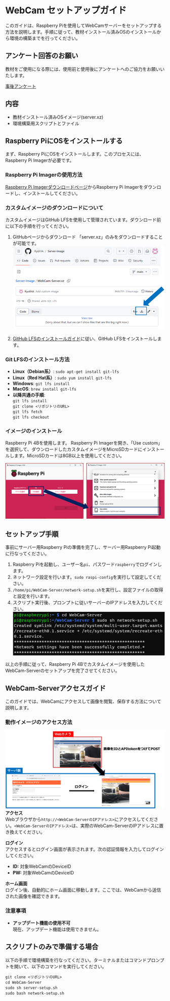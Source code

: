 # WebCam セットアップガイド

このガイドは、Raspberry Piを使用してWebCamサーバーをセットアップする方法を説明します。手順に従って、教材インストール済みOSのインストールから環境の構築までを行ってください。

## アンケート回答のお願い
教材をご使用になる際には、使用前と使用後にアンケートへのご協力をお願いいたします。


[事後アンケート](https://forms.gle/dzUN9MFWpn4Qgbd8A)

## 内容

- 教材インストール済みOSイメージ(server.xz)
- 環境構築用スクリプトとファイル

## Raspberry PiにOSをインストールする

まず、Raspberry PiにOSをインストールします。このプロセスには、Raspberry Pi Imagerが必要です。

### Raspberry Pi Imagerの使用方法

[Raspberry Pi Imagerダウンロードページ](https://www.raspberrypi.com/software/)からRaspberry Pi Imagerをダウンロードし、インストールしてください。

### カスタムイメージのダウンロードについて

カスタムイメージはGitHub LFSを使用して管理されています。ダウンロード前に以下の手順を行ってください。

1. GitHubページからダウンロード
   「server.xz」のみをダウンロードすることが可能です。
   ![Image_Download](Figure/download.png)

2. [GitHub LFSのインストールガイド](https://docs.github.com/ja/repositories/working-with-files/managing-large-files/installing-git-large-file-storage)に従い、GitHub LFSをインストールします。

### Git LFSのインストール方法

- **Linux（Debian系）**: `sudo apt-get install git-lfs`
- **Linux（Red Hat系）**: `sudo yum install git-lfs`
- **Windows**: `git lfs install`
- **MacOS**: `brew install git-lfs`
- **以降共通の手順**:<br>
   `git lfs install`<br>
   `git clone <リポジトリのURL>`<br>
   `git lfs fetch`<br>
   `git lfs checkout`


### イメージのインストール
Raspberry Pi 4Bを使用します。
Raspberry Pi Imagerを開き、「Use custom」を選択して、ダウンロードしたカスタムイメージをMicroSDカードにインストールします。MicroSDカードは8GB以上を使用してください。

![Raspi-Image](Figure/Imager.png)

## セットアップ手順
事前にサーバー用Raspberry Piの準備を完了し、サーバー用Raspberry Pi起動に行なってください。
1. Raspberry Piを起動し、ユーザー名`pi`、パスワード`raspberry`でログインします。
2. ネットワーク設定を行います。`sudo raspi-config`を実行して設定してください。
3. `/home/pi/WebCam-Server/network-setup.sh`を実行し、設定ファイルの取得と設定を行います。
4. スクリプト実行後、プロンプトに従いサーバーのIPアドレスを入力してください。
![Nsetup](Figure/Nsetup.png)

以上の手順に従って、Raspberry Pi 4Bでカスタムイメージを使用したWebCam-Serverのセットアップを完了させてください。

## WebCam-Serverアクセスガイド

このガイドでは、WebCamにアクセスして画像を閲覧、保存する方法について説明します。

### 動作イメージのアクセス方法
![Simage](Figure/Simage.png)
**アクセス**  
   Webブラウザから`http://<WebCam-ServerのIPアドレス>`にアクセスしてください。`<WebCam-ServerのIPアドレス>`は、実際のWebCam-ServerのIPアドレスに置き換えてください。

**ログイン**  
   アクセスするとログイン画面が表示されます。次の認証情報を入力してログインしてください。
   - **ID:** 対象WebCamのDeviceID
   - **PW:** 対象WebCamのDeviceID

**ホーム画面**  
   ログイン後、自動的にホーム画面に移動します。ここでは、WebCamから送信された画像を確認できます。

### 注意事項

- **アップデート機能の使用不可**  
  現在、アップデート機能は使用できません。

## スクリプトのみで準備する場合

以下の手順で環境構築を行なってください。ターミナルまたはコマンドプロンプトを開いて、以下のコマンドを実行してください。


`git clone <リポジトリのURL>`<br>
`cd WebCam-Server`<br>
`sudo sh server-setup.sh`<br>
`sudo bash network-setup.sh`


